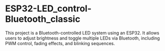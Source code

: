 # ESP32-LED_control-Bluetooth_classic
This project is a Bluetooth-controlled LED system using an ESP32. It allows users to adjust brightness and toggle multiple LEDs via Bluetooth, including PWM control, fading effects, and blinking sequences.
